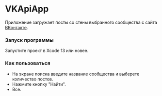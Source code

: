 # VKApiApp
Приложение загружает посты со стены выбранного сообщества с сайта [ВКонтакте](https://vk.com). 

### Запуск программы 
Запустите проект в Xcode 13 или новее.

### Как пользоваться 
* На экране поиска введите название сообщества и выберете количество постов.
* Нажмите кнопку "Найти".
* Все.
